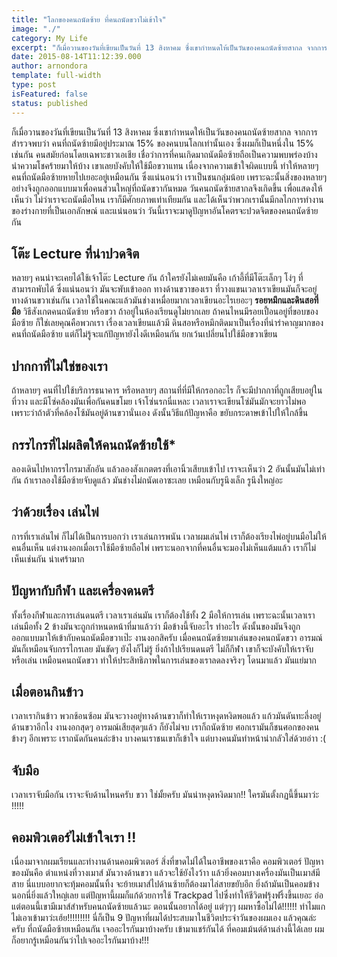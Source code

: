 ```yaml
---
title: "โลกของคนถนัดซ้าย ที่คนถนัดขวาไม่เข้าใจ"
image: "./"
category: My Life
excerpt: "ก็เมื่อวานของวันที่เขียนเป็นวันที่ 13 สิงหาคม ซึ่งเขากำหนดให้เป็นวันของคนถนัดซ้ายสากล จากการสำรวจพบว่า คนที่ถนัดซ้ายมีอยู่ประมาณ 15% ของคนบนโลกเท่านั้นเอง ซึ่งผมก็เป็นหนึ่งใน 15% เช่นกัน"
date: 2015-08-14T11:12:39.000
author: arnondora
template: full-width
type: post
isFeatured: false
status: published
---
```


ก็เมื่อวานของวันที่เขียนเป็นวันที่ 13 สิงหาคม ซึ่งเขากำหนดให้เป็นวันของคนถนัดซ้ายสากล จากการสำรวจพบว่า คนที่ถนัดซ้ายมีอยู่ประมาณ 15% ของคนบนโลกเท่านั้นเอง ซึ่งผมก็เป็นหนึ่งใน 15% เช่นกัน
คนสมัยก่อนโดยเฉพาะชาวเอเชีย เชื่อว่าการที่คนเกิดมาถนัดมือซ้ายถือเป็นความพบพร่องบ้าง นำความโชคร้ายมาให้บ้าง เขาเลยบังคับให้ใช้มือขวาแทน เนื่องจากความเข้าใจผิดแบบนี้ ทำให้หลายๆ คนที่ถนัดมือซ้ายหายไปเยอะอยู่เหมือนกัน
ซึ่งแน่นอนว่า เราเป็นชนกลุ่มน้อย เพราะฉะนั้นสิ่งของหลายๆ อย่างจึงถูกออกแบบมาเพื่อคนส่วนใหญ่ที่ถนัดขวากันหมด วันคนถนัดซ้ายสากลจึงเกิดขึ้น เพื่อแสดงให้เห็นว่า ไม่ว่าเราจะถนัดมือไหน เราก็มีศักยภาพเท่าเทียมกัน และได้เห็นว่าพวกเรานั้นมีกลไกการทำงานของร่างกายที่เป็นเอกลักษณ์ และแน่นอนว่า วันนี้เราจะมาดูปัญหาอันโคตรจะปวดจิตของคนถนัดซ้ายกัน

## โต๊ะ Lecture ที่น่าปวดจิต
หลายๆ คนน่าจะเคยได้ใช้เจ้าโต๊ะ Lecture กัน ถ้าใครยังไม่เคยมันคือ เก้าอี้ที่มีโต๊ะเล็กๆ โง่ๆ ที่สามารถพับได้ ซึ่งแน่นอนว่า มันจะพับเข้าออก ทางด้านขวาของเรา ที่วางแขนเวลาเราเขียนมันก็จะอยู่ทางด้านขวาเช่นกัน เวลาใช้ในคณะแล้วมันช่างเหมื่อยมากเวลาเขียนอะไรเยอะๆ
**รอยหมึกและดินสอที่มือ**
วิธีสังเกตคนถนัดซ้าย หรือขวา ถ้าอยู่ในห้องเรียนดูไม่ยากเลย ถ้าคนไหนมีรอยเปื้อนอยู่ที่ขอบของมือซ้าย ก็ใช่เลยคุณคือพวกเรา เรื่องเวลาเขียนแล้วมี ดินสอหรือหมึกติดมาเป็นเรื่องที่น่ารำคาญมากของคนที่ถนัดมือซ้าย แต่ก็ไม่รู้จะแก้ปัญหายังไงดีเหมือนกัน ยกเว้นเปลี่ยนไปใช้มือขวาเขียน

## ปากกาที่ไม่ใช่ของเรา
ถ้าหลายๆ คนที่ไปใช้บริการธนาคาร หรือหลายๆ สถานที่ที่มีให้กรอกอะไร ก็จะมีปากกาที่ถูกเสียบอยู่ในที่วาง และมีโซ่คล้องมันเพื่อกันคนขโมย เจ้าโซ่นรกนี่แหละ เวลาเราจะเขียนโซ่มันมักจะยาวไม่พอ เพราะว่าถ้าตัวที่คล้องโซ้มันอยู่ด้านขวานั่นเอง ดังนั้นวิธีแก้ปัญหาคือ ขยับกระดาษเข้าไปให้ใกล้ขึ้น

## กรรไกรที่ไม่ผลิตให้คนถนัดซ้ายใช้*
ลองเดินไปหากรรไกรมาสักอัน แล้วลองสังเกตตรงที่เอานิ้วเสียบเข้าไป เราจะเห็นว่า 2 อันนั้นมันไม่เท่ากัน ถ้าเราลองใช้มือซ้ายจับดูแล้ว มันช่างไม่ถนัดเอาซะเลย เหมือนกับรูนึงเล็ก รูนึงใหญ่อะ

## ว่าด้วยเรื่อง เล่นไพ่
การที่เราเล่นไพ่ ก็ไม่ได้เป็นการบอกว่า เราเล่นการพนัน เวลาผมเล่นไพ่ เราก็ต้องเรียงไพ่อยู่บนมือไม่ให้คนอื่นเห็น แต่งานงอกเมื่อเราใช้มือซ้ายถือไพ่ เพราะนอกจากที่คนอื่นจะมองไม่เห็นแต้มแล้ว เราก็ไม่เห็นเช่นกัน น่าเศร้ามาก

## ปัญหากับกีฬา และเครื่องดนตรี
ทั้งเรื่องกีฬาและการเล่นดนตรี เวลาเราเล่นมัน เราก็ต้องใช้ทั้ง 2 มือให้การเล่น เพราะฉะนั้นเวลาเราเล่นมือทั้ง 2 ข้างมันจะถูกกำหนดหน้าที่มาแล้วว่า มือข้างนี้จับอะไร ทำอะไร ดังนั้นของมันจึงถูกออกแบบมาให้เข้ากับคนถนัดมือขวาเป๊ะ งานงอกสิครับ เมื่อคนถนัดซ้ายมาเล่นของคนถนัดขวา อารมณ์มันก็เหมือนจับกรรไกรเลย มันขัดๆ ยังไงก็ไม่รู้ ยิ่งถ้าไปเรียนดนตรี ไม่ก็กีฬา เขาก็จะบังคับให้เราจับหรือเล่น เหมือนคนถนัดขวา ทำให้ประสิทธิภาพในการเล่นของเราลดลงจริงๆ โดนมาแล้ว มันแย่มาก

## เมื่อตอนกินข้าว
เวลาเรากินข้าว พวกช้อนซ้อม มันจะวางอยู่ทางด้านขวาก็ทำให้เราหงุดหงิดพอแล้ว แก้วมันดันทะลึ่งอยู่ด้านขวาอีกไง งานงอกสุดๆ อารมณ์เสียสุดๆแล้ว ก็ยังไม่จบ เราก็ถนัดซ้าย ศอกเรามันก็ชนศอกของคนข้างๆ อีกเพราะ เราถนัดกันคนล่ะข้าง บางคนเราชนเขาก็เข้าใจ แต่บางคนมันทำหน้าน่ากลัวใส่ด้วยอ่าา :(

## จับมือ
เวลาเราจับมือกัน เราจะจับด้านไหนครับ ขวา ใช่มั้ยครับ มันน่าหงุดหงิดมาก!! ใครมันตั้งกฏนี้ขึ้นมาว่ะ !!!!!

## คอมพิวเตอร์ไม่เข้าใจเรา !!
เนื่องมาจากผมเรียนและทำงานด้านคอมพิวเตอร์ สิ่งที่ขาดไม่ได้ในอาชีพของเราคือ คอมพิวเตอร์ ปัญหาของมันคือ ตำแหน่งที่วางเมาส์ มันวางด้านขวา แล้วจะใช้ยังไงว้าา แล้วยิ่งคอมบางเครื่องมันเป็นเมาส์มีสาย นี่แบบอยากจะทุ้มคอมนั้นทิ้ง จะย้ายเมาส์ไปด้านซ้ายก็ต้องมาไล่สายขยับอีก ยิ่งถ้ามันเป็นคอมข้างนอกนี่ยิ่งแล้วใหญ่เลย แต่ปัญหานี้ผมก็แก้ด้วยการใช้ Trackpad ไปซึ่งทำให้ชีวิตฟรุ้งฟริ้งขึ้นเยอะ อ่อ แต่ตอนนี้เขามีเมาส์สำหรับคนถนัดซ้ายแล้วนะ ตอนนั้นอยากได้อยู่ แต่ๆๆๆ ผมหาซื้อไม่ได้!!!!!! ทำไมแกไม่เอาเข้ามาว่ะเฮ้ย!!!!!!!!!
นี่ก็เป็น 9 ปัญหาที่ผมได้ประสบมาในชีวิตประจำวันของผมเอง แล้วคุณล่ะครับ ที่ถนัดมือซ้ายเหมือนกัน เจออะไรกันมาบ้างครับ เข้ามาแชร์กันได้ ที่คอมเม้นต์ด้านล่างนี้ได้เลย ผมก็อยากรู้เหมือนกันว่าไปเจออะไรกันมาบ้าง!!!
